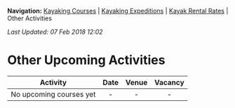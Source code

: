 **Navigation:** [Kayaking Courses](index) &#124; [Kayaking Expeditions](expedition) &#124; [Kayak Rental Rates](rental) &#124; Other Activities

_Last Updated: 07 Feb 2018 12:02_
# Other Upcoming Activities

Activity | Date | Venue | Vacancy
:---:|:---:|:---:|:---:
No upcoming courses yet|-|-|-

